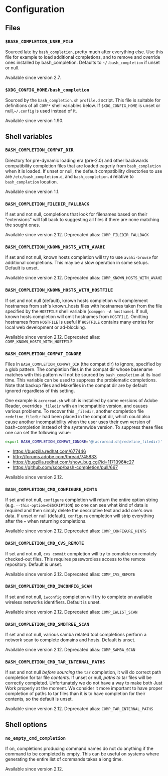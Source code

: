 # Configuration

## Files

### `$BASH_COMPLETION_USER_FILE`

Sourced late by `bash_completion`, pretty much after everything else.
Use this file for example to load additional completions, and to remove
and override ones installed by bash_completion. Defaults to
`~/.bash_completion` if unset or null.

Available since version 2.7.

### `$XDG_CONFIG_HOME/bash_completion`

Sourced by the `bash_completion.sh` `profile.d` script. This file is
suitable for definitions of all `COMP*` shell variables below.
If `$XDG_CONFIG_HOME` is unset or null,`~/.config` is
used instead of it.

Available since version 1.90.

## Shell variables

### `BASH_COMPLETION_COMPAT_DIR`

Directory for pre-dynamic loading era (pre-2.0) and other backwards
compatibility completion files that are loaded eagerly from `bash_completion`
when it is loaded. If unset or null, the default compatibility directories to
use are `/etc/bash_completion.d`, and `bash_completion.d` relative to
`bash_completion` location.

Available since version 1.1.

### `BASH_COMPLETION_FILEDIR_FALLBACK`

If set and not null, completions that look for filenames based on their
"extensions" will fall back to suggesting all files if there are none
matching the sought ones.

Available since version 2.12.
Deprecated alias: `COMP_FILEDIR_FALLBACK`

### `BASH_COMPLETION_KNOWN_HOSTS_WITH_AVAHI`

If set and not null, known hosts completion will try to use `avahi-browse`
for additional completions. This may be a slow operation in some setups.
Default is unset.

Available since version 2.12.
Deprecated alias: `COMP_KNOWN_HOSTS_WITH_AVAHI`

### `BASH_COMPLETION_KNOWN_HOSTS_WITH_HOSTFILE`

If set and not null (default), known hosts completion will complement
hostnames from ssh's known_hosts files with hostnames taken from the file
specified by the `HOSTFILE` shell variable (`compgen -A hostname`). If null,
known hosts completion will omit hostnames from `HOSTFILE`. Omitting
hostnames from `HOSTFILE` is useful if `HOSTFILE` contains many entries for
local web development or ad-blocking.

Available since version 2.12.
Deprecated alias: `COMP_KNOWN_HOSTS_WITH_HOSTFILE`

### `BASH_COMPLETION_COMPAT_IGNORE`

Files in `BASH_COMPLETION_COMPAT_DIR` (the compat dir) to ignore, specified by
a glob pattern.  The completion files in the compat dir whose basename matches
with this pattern will not be sourced by `bash_completion` at its load time.
This variable can be used to suppress the problematic completions.  Note that
backup files and Makefiles in the compat dir are by default ignored regardless
of this setting.

One example is `acroread.sh` which is installed by some versions of Adobe
Reader, overrides `_filedir` with an incompatible version, and causes
various problems.  To recover this `_filedir`, another completion file
`redefine_filedir` had been placed in the compat dir, which could also
cause another incompatibility when the user uses their own version of
bash-completion instead of the systemwide version.  To suppress these files
one can set the following value:

```bash
export BASH_COMPLETION_COMPAT_IGNORE='@(acroread.sh|redefine_filedir)'
```

- <https://bugzilla.redhat.com/677446>
- <http://forums.adobe.com/thread/745833>
- <https://bugzilla.redhat.com/show_bug.cgi?id=1171396#c27>
- <https://github.com/scop/bash-completion/pull/667>

Available since version 2.12.

### `BASH_COMPLETION_CMD_CONFIGURE_HINTS`

If set and not null, `configure` completion will return the entire option
string (e.g. `--this-option=DESCRIPTION`) so one can see what kind of data
is required and then simply delete the descriptive text and add one's own
data. If unset or null (default), `configure` completion will strip
everything after the `=` when returning completions.

Available since version 2.12.
Deprecated alias: `COMP_CONFIGURE_HINTS`

### `BASH_COMPLETION_CMD_CVS_REMOTE`

If set and not null, `cvs commit` completion will try to complete on
remotely checked-out files. This requires passwordless access to the
remote repository. Default is unset.

Available since version 2.12.
Deprecated alias: `COMP_CVS_REMOTE`

### `BASH_COMPLETION_CMD_IWCONFIG_SCAN`

If set and not null, `iwconfig` completion will try to complete on
available wireless networks identifiers. Default is unset.

Available since version 2.12.
Deprecated alias: `COMP_IWLIST_SCAN`

### `BASH_COMPLETION_CMD_SMBTREE_SCAN`

If set and not null, various samba related tool completions perform
a network scan to complete domains and hosts. Default is unset.

Available since version 2.12.
Deprecated alias: `COMP_SAMBA_SCAN`

### `BASH_COMPLETION_CMD_TAR_INTERNAL_PATHS`

If set and not null _before sourcing_ the `tar` completion, it will do
correct path completion for tar file _contents_. If unset or null,
_paths to_ tar files will be correctly completed. Unfortunately we do not
have a way to make both Just Work properly at the moment. We consider it
more important to have proper completion of paths to tar files than it is
to have completion for their contents, so the default is unset.

Available since version 2.12.
Deprecated alias: `COMP_TAR_INTERNAL_PATHS`

## Shell options

### `no_empty_cmd_completion`

If on, completions producing command names do not do anything if the command to
be completed is empty. This can be useful on systems where generating the
entire list of commands takes a long time.

Available since version 2.12.
